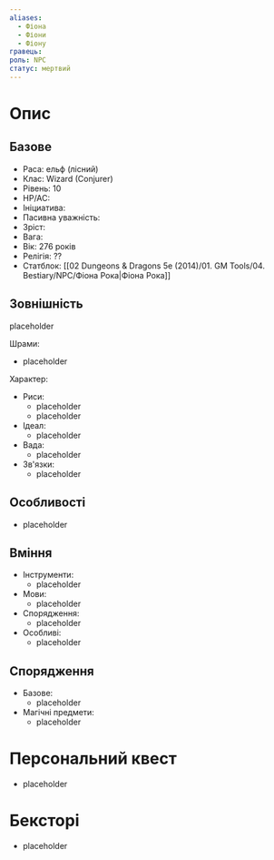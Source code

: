```yaml
---
aliases:
  - Фіона
  - Фіони
  - Фіону
гравець: 
роль: NPC
статус: мертвий
---
```


# Опис

## Базове

- Раса: ельф (лісний)
- Клас: Wizard (Conjurer)
- Рівень: 10
- HP/AC: 
- Ініциатива:
- Пасивна уважність: 
- Зріст: 
- Вага: 
- Вік: 276 років
- Релігія: ??
- Статблок: [[02 Dungeons & Dragons 5e (2014)/01. GM Tools/04. Bestiary/NPC/Фіона Рока|Фіона Рока]]

## Зовнішність

placeholder

Шрами:
- placeholder

Характер:
- Риси:
	- placeholder
	- placeholder
- Ідеал:
	- placeholder
- Вада:
	- placeholder
- Зв'язки:
	- placeholder

## Особливості

- placeholder

## Вміння

- Інструменти:
	- placeholder
- Мови:
	- placeholder
- Спорядження:
	- placeholder
- Особливі:
	- placeholder

## Спорядження

- Базове:
	- placeholder
- Магічні предмети:
	- placeholder

# Персональний квест

- placeholder

# Бексторі

- placeholder
